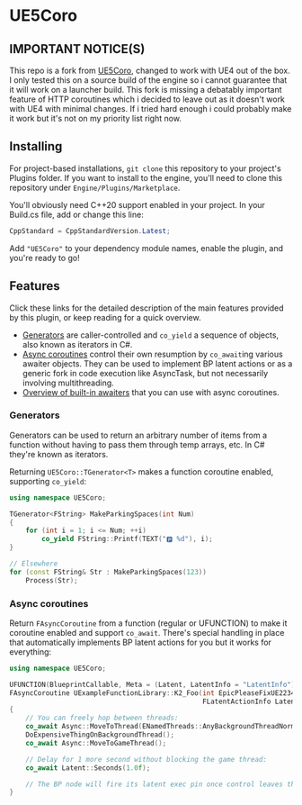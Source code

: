 # UE5Coro

## **IMPORTANT NOTICE(S)**

This repo is a fork from [UE5Coro](https://github.com/landelare/ue5coro), changed to work with UE4 out of the box.
I only tested this on a source build of the engine so i cannot guarantee that it will work on a launcher build.
This fork is missing a debatably important feature of HTTP coroutines which i decided to leave out as it doesn't work with UE4 with minimal changes. If i tried hard enough i could probably make it work but it's not on my priority list right now.

## Installing

For project-based installations, `git clone` this repository to your project's
Plugins folder.
If you want to install to the engine, you'll need to clone this repository under
`Engine/Plugins/Marketplace`.

You'll obviously need C\+\+20 support enabled in your project.
In your Build.cs file, add or change this line:
```c#
CppStandard = CppStandardVersion.Latest;
```
Add `"UE5Coro"` to your dependency module names, enable the plugin, and you're
ready to go!

## Features

Click these links for the detailed description of the main features provided
by this plugin, or keep reading for a quick overview.

* [Generators](Docs/Generator.md) are caller-controlled and `co_yield` a
sequence of objects, also known as iterators in C#.
* [Async coroutines](Docs/Async.md) control their own resumption by
`co_await`ing various awaiter objects. They can be used to implement BP latent
actions or as a generic fork in code execution like AsyncTask, but not
necessarily involving multithreading.
* [Overview of built-in awaiters](Docs/Awaiters.md) that you can use with async
coroutines.

### Generators

Generators can be used to return an arbitrary number of items from a function
without having to pass them through temp arrays, etc.
In C# they're known as iterators.

Returning `UE5Coro::TGenerator<T>` makes a function coroutine enabled, supporting
`co_yield`:

```cpp
using namespace UE5Coro;

TGenerator<FString> MakeParkingSpaces(int Num)
{
    for (int i = 1; i <= Num; ++i)
        co_yield FString::Printf(TEXT("🅿️ %d"), i);
}

// Elsewhere
for (const FString& Str : MakeParkingSpaces(123))
    Process(Str);
```

### Async coroutines

Return `FAsyncCoroutine` from a function (regular or UFUNCTION) to make it
coroutine enabled and support `co_await`. There's special handling in place that
automatically implements BP latent actions for you but it works for everything:

```cpp
using namespace UE5Coro;

UFUNCTION(BlueprintCallable, Meta = (Latent, LatentInfo = "LatentInfo"))
FAsyncCoroutine UExampleFunctionLibrary::K2_Foo(int EpicPleaseFixUE22342,
                                                FLatentActionInfo LatentInfo)
{
    // You can freely hop between threads:
    co_await Async::MoveToThread(ENamedThreads::AnyBackgroundThreadNormalTask);
    DoExpensiveThingOnBackgroundThread();
    co_await Async::MoveToGameThread();

    // Delay for 1 more second without blocking the game thread:
    co_await Latent::Seconds(1.0f);

    // The BP node will fire its latent exec pin once control leaves the coroutine.
}
```
